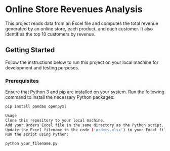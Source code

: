 # Online Store Revenues Analysis

This project reads data from an Excel file and computes the total revenue generated by an online store, each product, and each customer. It also identifies the top 10 customers by revenue.

## Getting Started

Follow the instructions below to run this project on your local machine for development and testing purposes.

### Prerequisites

Ensure that Python 3 and pip are installed on your system. Run the following command to install the necessary Python packages:

```sh
pip install pandas openpyxl

Usage
Clone this repository to your local machine.
Add your Orders Excel file in the same directory as the Python script.
Update the Excel filename in the code ('orders.xlsx') to your Excel file name.
Run the script using Python:

python your_filename.py
